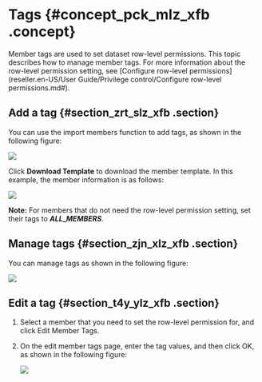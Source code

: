 # Tags {#concept_pck_mlz_xfb .concept}

Member tags are used to set dataset row-level permissions. This topic describes how to manage member tags. For more information about the row-level permission setting, see [Configure row-level permissions](reseller.en-US/User Guide/Privilege control/Configure row-level permissions.md#).

## Add a tag {#section_zrt_slz_xfb .section}

You can use the import members function to add tags, as shown in the following figure:

![](http://static-aliyun-doc.oss-cn-hangzhou.aliyuncs.com/assets/img/65044/155607419733086_en-US.png)

Click **Download Template** to download the member template. In this example, the member information is as follows:

![](http://static-aliyun-doc.oss-cn-hangzhou.aliyuncs.com/assets/img/65044/155607419733087_en-US.png)

**Note:** For members that do not need the row-level permission setting, set their tags to **$ALL\_MEMBERS$**.

## Manage tags {#section_zjn_xlz_xfb .section}

You can manage tags as shown in the following figure:

![](http://static-aliyun-doc.oss-cn-hangzhou.aliyuncs.com/assets/img/65044/155607419833088_en-US.png)

## Edit a tag {#section_t4y_ylz_xfb .section}

1.  Select a member that you need to set the row-level permission for, and click Edit Member Tags.
2.  On the edit member tags page, enter the tag values, and then click OK, as shown in the following figure:

    ![](http://static-aliyun-doc.oss-cn-hangzhou.aliyuncs.com/assets/img/65044/155607419933089_en-US.png)


